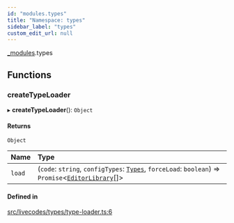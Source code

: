 ```yaml
---
id: "modules.types"
title: "Namespace: types"
sidebar_label: "types"
custom_edit_url: null
---
```


[_modules](../modules/modules.md).types

## Functions

### createTypeLoader

▸ **createTypeLoader**(): `Object`

#### Returns

`Object`

| Name | Type |
| :------ | :------ |
| `load` | (`code`: `string`, `configTypes`: [`Types`](../interfaces/modules.models.Types.md), `forceLoad`: `boolean`) => `Promise`<[`EditorLibrary`](../interfaces/modules.models.EditorLibrary.md)[]\> |

#### Defined in

[src/livecodes/types/type-loader.ts:6](https://github.com/live-codes/livecodes/blob/0b19ad3/src/livecodes/types/type-loader.ts#L6)
